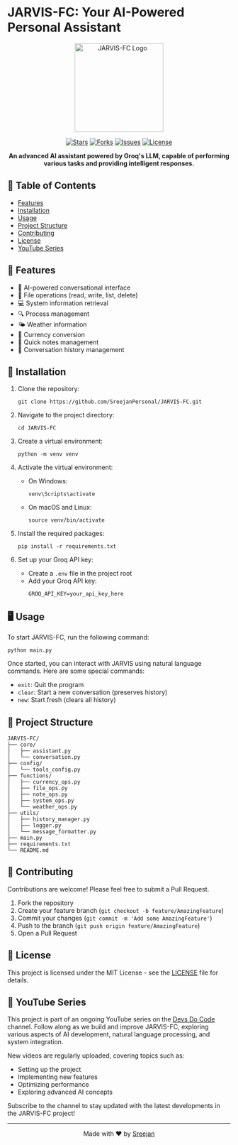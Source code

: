 # JARVIS-FC: Your AI-Powered Personal Assistant

<p align="center">
  <img src="https://your-image-url-here.com/jarvis-logo.png" alt="JARVIS-FC Logo" width="200"/>
</p>

<p align="center">
  <a href="https://github.com/SreejanPersonal/JARVIS-FC/stargazers"><img src="https://img.shields.io/github/stars/SreejanPersonal/JARVIS-FC?style=flat-square" alt="Stars"></a>
  <a href="https://github.com/SreejanPersonal/JARVIS-FC/network/members"><img src="https://img.shields.io/github/forks/SreejanPersonal/JARVIS-FC?style=flat-square" alt="Forks"></a>
  <a href="https://github.com/SreejanPersonal/JARVIS-FC/issues"><img src="https://img.shields.io/github/issues/SreejanPersonal/JARVIS-FC?style=flat-square" alt="Issues"></a>
  <a href="https://github.com/SreejanPersonal/JARVIS-FC/blob/main/LICENSE"><img src="https://img.shields.io/github/license/SreejanPersonal/JARVIS-FC?style=flat-square" alt="License"></a>
</p>

<p align="center">
  <b>An advanced AI assistant powered by Groq's LLM, capable of performing various tasks and providing intelligent responses.</b>
</p>

## 📑 Table of Contents

- [Features](#-features)
- [Installation](#-installation)
- [Usage](#-usage)
- [Project Structure](#-project-structure)
- [Contributing](#-contributing)
- [License](#-license)
- [YouTube Series](#-youtube-series)

## 🌟 Features

- 🤖 AI-powered conversational interface
- 📁 File operations (read, write, list, delete)
- 💻 System information retrieval
- 🔍 Process management
- 🌤️ Weather information
- 💱 Currency conversion
- 📝 Quick notes management
- 🧠 Conversation history management

## 🚀 Installation

1. Clone the repository:
   ```
   git clone https://github.com/SreejanPersonal/JARVIS-FC.git
   ```

2. Navigate to the project directory:
   ```
   cd JARVIS-FC
   ```

3. Create a virtual environment:
   ```
   python -m venv venv
   ```

4. Activate the virtual environment:
   - On Windows:
     ```
     venv\Scripts\activate
     ```
   - On macOS and Linux:
     ```
     source venv/bin/activate
     ```

5. Install the required packages:
   ```
   pip install -r requirements.txt
   ```

6. Set up your Groq API key:
   - Create a `.env` file in the project root
   - Add your Groq API key:
     ```
     GROQ_API_KEY=your_api_key_here
     ```

## 🖥️ Usage

To start JARVIS-FC, run the following command:

```
python main.py
```

Once started, you can interact with JARVIS using natural language commands. Here are some special commands:

- `exit`: Quit the program
- `clear`: Start a new conversation (preserves history)
- `new`: Start fresh (clears all history)

## 📂 Project Structure

```
JARVIS-FC/
├── core/
│   ├── assistant.py
│   └── conversation.py
├── config/
│   └── tools_config.py
├── functions/
│   ├── currency_ops.py
│   ├── file_ops.py
│   ├── note_ops.py
│   ├── system_ops.py
│   └── weather_ops.py
├── utils/
│   ├── history_manager.py
│   ├── logger.py
│   └── message_formatter.py
├── main.py
├── requirements.txt
└── README.md
```

## 🤝 Contributing

Contributions are welcome! Please feel free to submit a Pull Request.

1. Fork the repository
2. Create your feature branch (`git checkout -b feature/AmazingFeature`)
3. Commit your changes (`git commit -m 'Add some AmazingFeature'`)
4. Push to the branch (`git push origin feature/AmazingFeature`)
5. Open a Pull Request

## 📄 License

This project is licensed under the MIT License - see the [LICENSE](LICENSE) file for details.

## 🎥 YouTube Series

This project is part of an ongoing YouTube series on the [Devs Do Code](https://www.youtube.com/channel/UCYourChannelID) channel. Follow along as we build and improve JARVIS-FC, exploring various aspects of AI development, natural language processing, and system integration.

New videos are regularly uploaded, covering topics such as:
- Setting up the project
- Implementing new features
- Optimizing performance
- Exploring advanced AI concepts

Subscribe to the channel to stay updated with the latest developments in the JARVIS-FC project!

---

<p align="center">
  Made with ❤️ by <a href="https://github.com/SreejanPersonal">Sreejan</a>
</p>
